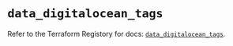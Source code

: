 # `data_digitalocean_tags`

Refer to the Terraform Registory for docs: [`data_digitalocean_tags`](https://www.terraform.io/docs/providers/digitalocean/d/tags).
